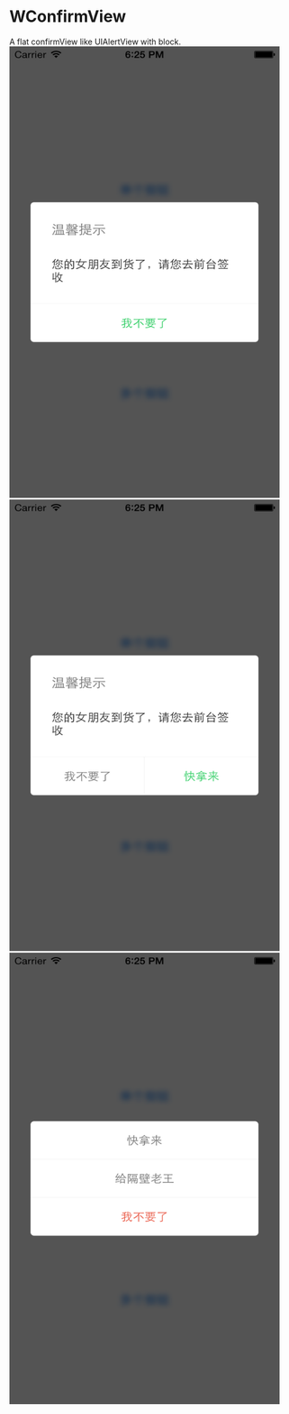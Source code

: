 # WConfirmView
A flat confirmView like UIAlertView with block.
<img src="./ScreenCapture/ScreenCapture01.png" height="800" width="480" alt="一个按钮" />
<img src="./ScreenCapture/ScreenCapture02.png" height="800" width="480" alt="两个按钮" />
<img src="./ScreenCapture/ScreenCapture03.png" height="800" width="480" alt="多个按钮" />
